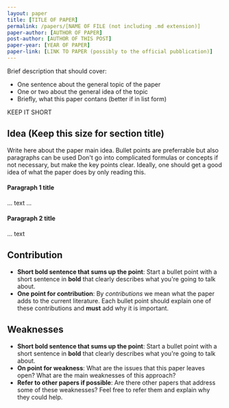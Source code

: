 ```yaml
---
layout: paper
title: [TITLE OF PAPER]
permalink: /papers/[NAME OF FILE (not including .md extension)]
paper-author: [AUTHOR OF PAPER]
post-author: [AUTHOR OF THIS POST]
paper-year: [YEAR OF PAPER]
paper-link: [LINK TO PAPER (possibly to the official pubblication)]
---
```

Brief description that should cover:
 - One sentence about the general topic of the paper
 - One or two about the general idea of the topic
 - Briefly, what this paper contans (better if in list form)

KEEP IT SHORT

## Idea (Keep this size for section title)
Write here about the paper main idea. Bullet points are preferrable but also paragraphs can be used
Don't go into complicated formulas or concepts if not necessary, but make the key points clear. Ideally,
one should get a good idea of what the paper does by only reading this.
#### Paragraph 1 title
 ... text ...
#### Paragraph 2 title
 ... text

## Contribution
 - **Short bold sentence that sums up the point**: Start a bullet point with a short sentence in **bold**
   that clearly describes what you're going to talk about.
 - **One point for contribution**: By *contributions* we mean what the paper adds to the current literature.
   Each bullet point should explain one of these contributions and **must** add why it is important. 

## Weaknesses
 - **Short bold sentence that sums up the point**: Start a bullet point with a short sentence in **bold**
   that clearly describes what you're going to talk about.
 - **On point for weakness**: What are the issues that this paper leaves open? What are the main weaknesses
   of this approach?
 - **Refer to other papers if possible**: Are there other papers that address some of these weaknesses? Feel
   free to refer them and explain why they could help.

